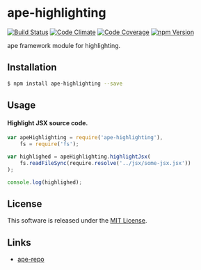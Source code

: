 ape-highlighting
==========

<!---
This file is generated by ape-tmpl. Do not update manually.
--->

<!-- Badge Start -->
<a name="badges"></a>

[![Build Status][bd_travis_shield_url]][bd_travis_url]
[![Code Climate][bd_codeclimate_shield_url]][bd_codeclimate_url]
[![Code Coverage][bd_codeclimate_coverage_shield_url]][bd_codeclimate_url]
[![npm Version][bd_npm_shield_url]][bd_npm_url]

[bd_repo_url]: https://github.com/ape-repo/ape-highlighting
[bd_travis_url]: http://travis-ci.org/ape-repo/ape-highlighting
[bd_travis_shield_url]: http://img.shields.io/travis/ape-repo/ape-highlighting.svg?style=flat
[bd_license_url]: https://github.com/ape-repo/ape-highlighting/blob/master/LICENSE
[bd_codeclimate_url]: http://codeclimate.com/github/ape-repo/ape-highlighting
[bd_codeclimate_shield_url]: http://img.shields.io/codeclimate/github/ape-repo/ape-highlighting.svg?style=flat
[bd_codeclimate_coverage_shield_url]: http://img.shields.io/codeclimate/coverage/github/ape-repo/ape-highlighting.svg?style=flat
[bd_gemnasium_url]: https://gemnasium.com/ape-repo/ape-highlighting
[bd_gemnasium_shield_url]: https://gemnasium.com/ape-repo/ape-highlighting.svg
[bd_npm_url]: http://www.npmjs.org/package/ape-highlighting
[bd_npm_shield_url]: http://img.shields.io/npm/v/ape-highlighting.svg?style=flat
[bd_bower_badge_url]: https://img.shields.io/bower/v/ape-highlighting.svg?style=flat

<!-- Badge End -->


<!-- Description Start -->
<a name="description"></a>

ape framework module for highlighting.

<!-- Description End -->


<!-- Overview Start -->
<a name="overview"></a>



<!-- Overview End -->


<!-- Sections Start -->
<a name="sections"></a>

<!-- Section from "doc/readme/01.Installation.md.hbs" Start -->

<a name="section-doc-readme-01-installation-md"></a>
Installation
-----

```bash
$ npm install ape-highlighting --save
```


<!-- Section from "doc/readme/01.Installation.md.hbs" End -->

<!-- Section from "doc/readme/02.Usage.md.hbs" Start -->

<a name="section-doc-readme-02-usage-md"></a>
Usage
---------

#### Highlight JSX source code.

```javascript
var apeHighlighting = require('ape-highlighting'),
    fs = require('fs');

var highlighed = apeHighlighting.highlightJsx(
    fs.readFileSync(require.resolve('../jsx/some-jsx.jsx'))
);

console.log(highlighed);

```


<!-- Section from "doc/readme/02.Usage.md.hbs" End -->


<!-- Sections Start -->


<!-- LICENSE Start -->
<a name="license"></a>

License
-------
This software is released under the [MIT License](https://github.com/ape-repo/ape-highlighting/blob/master/LICENSE).

<!-- LICENSE End -->


<!-- Links Start -->
<a name="links"></a>

Links
------

+ [ape-repo](https://github.com/ape-repo)

<!-- Links End -->
